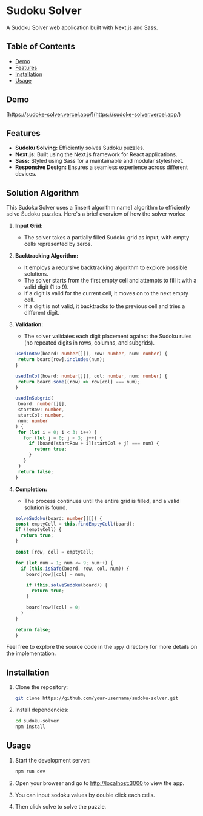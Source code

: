 # Sudoku Solver

A Sudoku Solver web application built with Next.js and Sass.

## Table of Contents

- [Demo](#demo)
- [Features](#features)
- [Installation](#installation)
- [Usage](#usage)

## Demo

[https://sudoke-solver.vercel.app/](https://sudoke-solver.vercel.app/) 

## Features

- **Sudoku Solving:** Efficiently solves Sudoku puzzles.
- **Next.js:** Built using the Next.js framework for React applications.
- **Sass:** Styled using Sass for a maintainable and modular stylesheet.
- **Responsive Design:** Ensures a seamless experience across different devices.

## Solution Algorithm

This Sudoku Solver uses a [insert algorithm name] algorithm to efficiently solve Sudoku puzzles. Here's a brief overview of how the solver works:

1. **Input Grid:**

   - The solver takes a partially filled Sudoku grid as input, with empty cells represented by zeros.

2. **Backtracking Algorithm:**

   - It employs a recursive backtracking algorithm to explore possible solutions.
   - The solver starts from the first empty cell and attempts to fill it with a valid digit (1 to 9).
   - If a digit is valid for the current cell, it moves on to the next empty cell.
   - If a digit is not valid, it backtracks to the previous cell and tries a different digit.

3. **Validation:**

   - The solver validates each digit placement against the Sudoku rules (no repeated digits in rows, columns, and subgrids).

   ```typescript
   usedInRow(board: number[][], row: number, num: number) {
    return board[row].includes(num);
   }

   usedInCol(board: number[][], col: number, num: number) {
    return board.some((row) => row[col] === num);
   }

   usedInSubgrid(
    board: number[][],
    startRow: number,
    startCol: number,
    num: number
   ) {
    for (let i = 0; i < 3; i++) {
      for (let j = 0; j < 3; j++) {
        if (board[startRow + i][startCol + j] === num) {
          return true;
        }
      }
    }
    return false;
   }
   ```

4. **Completion:**

   - The process continues until the entire grid is filled, and a valid solution is found.

   ```typescript
   solveSudoku(board: number[][]) {
   const emptyCell = this.findEmptyCell(board);
   if (!emptyCell) {
     return true;
   }

   const [row, col] = emptyCell;

   for (let num = 1; num <= 9; num++) {
     if (this.isSafe(board, row, col, num)) {
       board[row][col] = num;

       if (this.solveSudoku(board)) {
         return true;
       }

       board[row][col] = 0;
     }
   }

   return false;
   }
   ```

Feel free to explore the source code in the `app/` directory for more details on the implementation.

## Installation

1. Clone the repository:

   ```bash
   git clone https://github.com/your-username/sudoku-solver.git
   ```

2. Install dependencies:

   ```bash
   cd sudoku-solver
   npm install
   ```

## Usage

1. Start the development server:

   ```bash
   npm run dev
   ```

2. Open your browser and go to [http://localhost:3000](http://localhost:3000) to view the app.

3. You can input sodoku values by double click each cells.

4. Then click solve to solve the puzzle.
